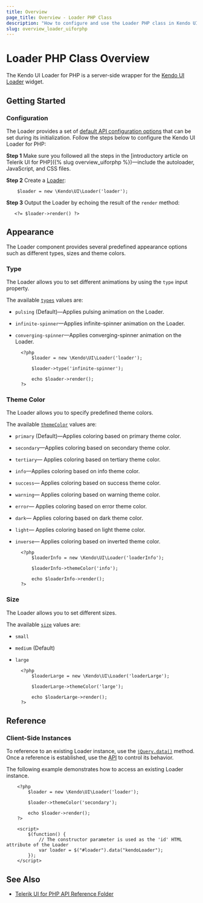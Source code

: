 ```yaml
---
title: Overview
page_title: Overview - Loader PHP Class
description: "How to configure and use the Loader PHP class in Kendo UI."
slug: overview_loader_uiforphp
---
```


# Loader PHP Class Overview

The Kendo UI Loader for PHP is a server-side wrapper for the [Kendo UI Loader](https://demos.telerik.com/kendo-ui/loader/index) widget.

## Getting Started

### Configuration

The Loader provides a set of [default API configuration options](/api/php/Kendo/UI/Loader) that can be set during its initialization. Follow the steps below to configure the Kendo UI Loader for PHP:

**Step 1** Make sure you followed all the steps in the [introductory article on Telerik UI for PHP]({% slug overview_uiforphp %})&mdash;include the autoloader, JavaScript, and CSS files.

**Step 2** Create a [Loader](/api/php/Kendo/UI/Loader):
    
        $loader = new \Kendo\UI\Loader('loader');
                        
**Step 3** Output the Loader by echoing the result of the `render` method:

       <?= $loader->render() ?>

## Appearance

The Loader component provides several predefined appearance options such as different types, sizes and theme colors.

### Type

The Loader allows you to set different animations by using the `type` input property.

The available [`types`](/api/javascript/ui/loader/configuration/type) values are:
* `pulsing` (Default)&mdash;Applies pulsing animation on the Loader.
* `infinite-spinner`&mdash;Applies infinite-spinner animation on the Loader.
* `converging-spinner`&mdash;Applies converging-spinner animation on the Loader.

        <?php
            $loader = new \Kendo\UI\Loader('loader');

            $loader->type('infinite-spinner');
                
            echo $loader->render();
        ?>

### Theme Color

The Loader allows you to specify predefined theme colors.

The available [`themeColor`](/api/javascript/ui/loader/configuration/themecolor) values are:

* `primary` (Default)&mdash;Applies coloring based on primary theme color.
* `secondary`&mdash;Applies coloring based on secondary theme color.
* `tertiary`&mdash; Applies coloring based on tertiary theme color.
* `info`&mdash;Applies coloring based on info theme color.
* `success`&mdash; Applies coloring based on success theme color.
* `warning`&mdash; Applies coloring based on warning theme color.
* `error`&mdash; Applies coloring based on error theme color.
* `dark`&mdash; Applies coloring based on dark theme color.
* `light`&mdash; Applies coloring based on light theme color.
* `inverse`&mdash; Applies coloring based on inverted theme color.

        <?php
            $loaderInfo = new \Kendo\UI\Loader('loaderInfo');

            $loaderInfo->themeColor('info');
                
            echo $loaderInfo->render();
        ?>

### Size

The Loader allows you to set different sizes.

The available [`size`](/api/javascript/ui/loader/configuration/size) values are:

* `small`
* `medium` (Default)
* `large`

        <?php
            $loaderLarge = new \Kendo\UI\Loader('loaderLarge');

            $loaderLarge->themeColor('large');
                
            echo $loaderLarge->render();
        ?>

## Reference

### Client-Side Instances

To reference to an existing Loader instance, use the [`jQuery.data()`](https://api.jquery.com/jQuery.data/) method. Once a reference is established, use the [API](/api/javascript/ui/Loader) to control its behavior.

The following example demonstrates how to access an existing Loader instance.

        <?php
            $loader = new \Kendo\UI\Loader('loader');

            $loader->themeColor('secondary');
                
            echo $loader->render();
        ?>

        <script>
            $(function() {
                // The constructor parameter is used as the 'id' HTML attribute of the Loader
                var loader = $("#loader").data("kendoLoader");
            });
        </script>

## See Also

* [Telerik UI for PHP API Reference Folder](/api/php/Kendo/UI/Loader)
